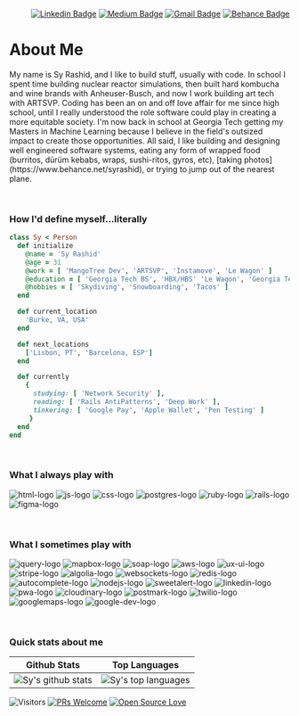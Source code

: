 <div align="right">
  
  [![Linkedin Badge](https://img.shields.io/badge/-syrashid-blue?style=flat-square&logo=Linkedin&logoColor=white&link=https://www.linkedin.com/in/sy-rashid/)](https://www.linkedin.com/in/sy-rashid/)
  [![Medium Badge](https://img.shields.io/badge/-@syrashid-03a57a?style=flat-square&label&logo=Medium&link=https://medium.com/@syrashid/)](https://syrashid.medium.com)
  [![Gmail Badge](https://img.shields.io/badge/-sy@mangotree.dev-c14438?style=flat-square&logo=Gmail&logoColor=white&link=mailto:sy@mangotree.dev)](mailto:sy@mangotree.dev)
  [![Behance Badge](https://img.shields.io/badge/-syrashid-blue?style=flat-square&label&logo=Behance&link=https://www.behance.net/syrashid)](https://www.behance.net/syrashid)
</div>

<h1>About Me</h1>

<p>
My name is Sy Rashid, and I like to build stuff, usually with code. In school I spent time building nuclear reactor simulations, then built hard kombucha and wine brands with Anheuser-Busch, and now I work building art tech with ARTSVP. Coding has been an on and off love affair for me since high school, until I really understood the role software could play in creating a more equitable society. I'm now back in school at Georgia Tech getting my Masters in Machine Learning because I believe in the field's outsized impact to create those opportunities. All said, I like building and designing well engineered software systems, eating any form of wrapped food (burritos, dürüm kebabs, wraps, sushi-ritos, gyros, etc), [taking photos](https://www.behance.net/syrashid), or trying to jump out of the nearest plane.
</p>

<br>

<h3>How I'd define myself...literally</h3>

 ```ruby
 class Sy < Person
   def initialize
     @name = 'Sy Rashid'
     @age = 31
     @work = [ 'MangoTree Dev', 'ARTSVP', 'Instamove', 'Le Wagon' ]
     @education = [ 'Georgia Tech BS', 'HBX/HBS' 'Le Wagon', 'Georgia Tech MS' ]
     @hobbies = [ 'Skydiving', 'Snowboarding', 'Tacos' ]
   end

   def current_location
     'Burke, VA, USA'
   end

   def next_locations
     ['Lisbon, PT', 'Barcelona, ESP']
   end

   def currently
     {
       studying: [ 'Network Security' ],
       reading: [ 'Rails AntiPatterns', 'Deep Work' ],
       tinkering: [ 'Google Pay', 'Apple Wallet', 'Pen Testing' ]
      }
   end
 end
 ```
 
<br>

### What I always play with
<p> 
  <img src="https://res.cloudinary.com/nico1711/image/upload/c_scale,h_30/v1598850235/html_1_whl9rj.png" alt="html-logo">
  <img src="https://res.cloudinary.com/nico1711/image/upload/c_scale,h_30/v1598849662/javascript_eniubp.png" alt="js-logo">
  <img src="https://res.cloudinary.com/nico1711/image/upload/c_scale,h_30/v1598849661/css_jtfcoz.png" alt="css-logo">
  <img src="https://res.cloudinary.com/nico1711/image/upload/c_scale,h_30/v1598849660/postgresql_zsfd9p.png" alt="postgres-logo">
  <img src="https://res.cloudinary.com/nico1711/image/upload/c_scale,h_30/v1598849655/ruby_nrq1jy.png" alt="ruby-logo">
  <img src="https://res.cloudinary.com/nico1711/image/upload/c_scale,h_30/v1598850690/rails_1_vess2v.png" alt="rails-logo">
  <img src="https://res.cloudinary.com/nico1711/image/upload/c_scale,h_30/v1598849656/figma_ugopbh.png" alt="figma-logo">
</p>

<br>

### What I sometimes play with
<p>
  <img src="https://res.cloudinary.com/nico1711/image/upload/c_scale,h_30/v1598849659/jquery_lvyzat.png" alt="jquery-logo">
  <img src="https://res.cloudinary.com/nico1711/image/upload/c_scale,h_30/v1598849659/mapbox_ik768l.png" alt="mapbox-logo">
  <img src="https://res.cloudinary.com/nico1711/image/upload/c_scale,h_30/v1598849658/soap_oujliq.png" alt="soap-logo">
  <img src="https://res.cloudinary.com/nico1711/image/upload/c_scale,h_30/v1598849658/aws_zdxicw.jpg" alt="aws-logo">
  <img src="https://res.cloudinary.com/nico1711/image/upload/c_scale,h_30/v1598849657/ux-ui-logo_g1gptz.png" alt="ux-ui-logo">
  <img src="https://res.cloudinary.com/nico1711/image/upload/c_scale,h_30/v1598849655/stripe_wpdp4s.png" alt="stripe-logo">
  <img src="https://res.cloudinary.com/nico1711/image/upload/c_scale,h_30/v1598849655/algolia_pgipvv.png" alt="algolia-logo">
  <img src="https://res.cloudinary.com/nico1711/image/upload/c_scale,h_30/v1598849654/websockets_owvtbv.png" alt="websockets-logo">
  <img src="https://res.cloudinary.com/nico1711/image/upload/c_scale,h_30/v1598849653/redis_xtyczu.png" alt="redis-logo">
  <img src="https://res.cloudinary.com/nico1711/image/upload/c_scale,h_30/v1598849653/google_gqugc7.png" alt="autocomplete-logo">
  <img src="https://res.cloudinary.com/nico1711/image/upload/c_scale,h_30/v1598849653/node-js_tkywbk.png" alt="nodejs-logo">
  <img src="https://res.cloudinary.com/nico1711/image/upload/c_scale,h_30/v1598849652/sweetalert_fizd2k.png" alt="sweetalert-logo">
  <img src="https://res.cloudinary.com/nico1711/image/upload/c_scale,h_30/v1598849652/linkedin_obs3m2.png" alt="linkedin-logo">
  <img src="https://res.cloudinary.com/nico1711/image/upload/c_scale,h_30/v1598849652/pwa-logo_nxppg4.png" alt="pwa-logo">
  <img src="https://res.cloudinary.com/nico1711/image/upload/c_scale,h_30/v1598849651/new_cloudinary_logo_square_kninl9.png" alt="cloudinary-logo">
  <img src="https://res.cloudinary.com/nico1711/image/upload/c_scale,h_30/v1598849651/postmark_o4dr2s.png" alt="postmark-logo">
  <img src="https://res.cloudinary.com/nico1711/image/upload/c_scale,h_30/v1598849650/twilio_j6qvbk.png" alt="twilio-logo">
  <img src="https://res.cloudinary.com/nico1711/image/upload/c_scale,h_30/v1598849651/googlemaps_uujgzn.png" alt="googlemaps-logo">
  <img src="https://res.cloudinary.com/nico1711/image/upload/c_scale,h_30/v1598849651/googledeveloper_dpefgw.png" alt="google-dev-logo">
</p>

<br>

### Quick stats about me
| Github Stats | Top Languages |
| --- | --- |
| ![Sy's github stats](https://github-readme-stats.vercel.app/api?username=syrashid&show_icons=true&title_color=f6c32c&icon_color=f6c32c&text_color=9f9f9f&bg_color=151515&count_private=true) | ![Sy's top languages](https://github-readme-stats.vercel.app/api/top-langs/?username=syrashid&show_icons=true&title_color=f6c32c&icon_color=f6c32c&text_color=9f9f9f&bg_color=151515&count_private=true&layout=compact) |




![Visitors](https://visitor-badge.glitch.me/badge?page_id=syrashid.syrashid) [![PRs Welcome](https://img.shields.io/badge/PRs-welcome-brightgreen.svg?style=flat&logo=github)](https://github.com/syrashid) [![Open Source Love](https://badges.frapsoft.com/os/v2/open-source.svg?v=103)](https://github.com/syrashid)
